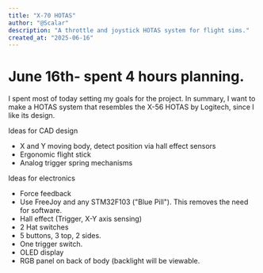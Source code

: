 ```yaml
---
title: "X-70 HOTAS"
author: "@Scalar"
description: "A throttle and joystick HOTAS system for flight sims."
created_at: "2025-06-16"
---
```


# June 16th- spent 4 hours planning. 
I spent most of today setting my goals for the project. In summary, I want to make a HOTAS system that resembles the X-56 HOTAS by Logitech, since I like its design. 

Ideas for CAD design
- X and Y moving body, detect position via hall effect sensors
- Ergonomic flight stick
- Analog trigger spring mechanisms

Ideas for electronics
- Force feedback
- Use FreeJoy and any STM32F103 ("Blue Pill"). This removes the need for software. 
- Hall effect (Trigger, X-Y axis sensing)
- 2 Hat switches
- 5 buttons, 3 top, 2 sides. 
- One trigger switch. 
- OLED display
- RGB panel on back of body (backlight will be viewable.

  

